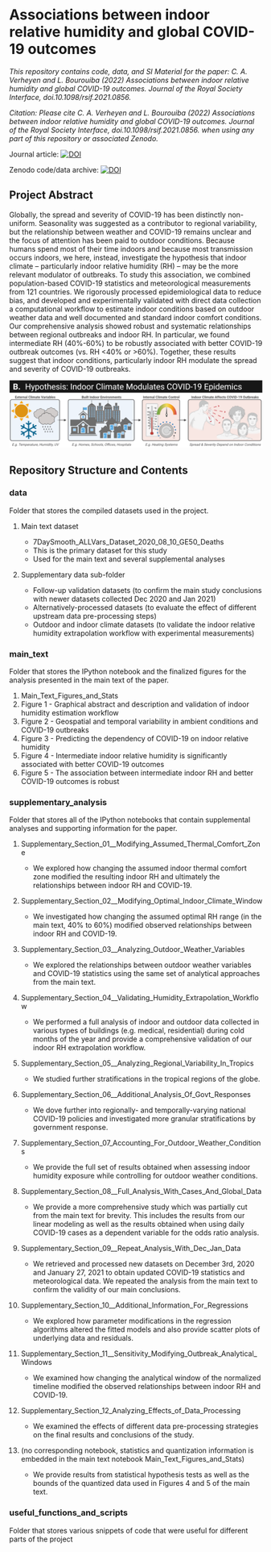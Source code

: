 # Associations between indoor relative humidity and global COVID-19 outcomes

*This repository contains code, data, and SI Material for the paper:
C. A. Verheyen and  L. Bourouiba (2022) Associations between indoor relative humidity and global COVID-19 outcomes. Journal of the Royal Society Interface, doi.10.1098/rsif.2021.0856.*

*Citation:
Please cite C. A. Verheyen and  L. Bourouiba (2022) Associations between indoor relative humidity and global COVID-19 outcomes. Journal of the Royal Society Interface, doi.10.1098/rsif.2021.0856. when using any part of this repository or associated Zenodo.*


Journal article: [![DOI](https://zenodo.org/badge/DOI/10.1098/rsif.2021.0856.svg)](https://doi.org/10.1098/rsif.2021.0865)


Zenodo code/data archive:  [![DOI](https://zenodo.org/badge/DOI/10.5281/zenodo.7195704.svg)](https://doi.org/10.5281/zenodo.7195704)



## Project Abstract 
Globally, the spread and severity of COVID-19 has been distinctly non-uniform. Seasonality was suggested as a contributor to regional variability, but the relationship between weather and COVID-19 remains unclear and the focus of attention has been paid to outdoor conditions. Because humans spend most of their time indoors and because most transmission  occurs indoors, we here, instead, investigate the hypothesis that indoor climate – particularly indoor relative humidity (RH) – may be the more relevant modulator of outbreaks. To study this association, we combined population-based COVID-19 statistics and meteorological measurements from 121 countries. We rigorously processed epidemiological data to reduce bias, and developed and experimentally validated with direct data collection a computational workflow to estimate indoor conditions based on outdoor weather data and well documented and standard  indoor comfort conditions. Our comprehensive analysis showed robust and systematic relationships between regional outbreaks and indoor RH. In particular, we found intermediate RH (40%-60%) to be robustly associated with better COVID-19 outbreak outcomes (vs. RH <40% or >60%). Together, these results suggest that indoor conditions, particularly indoor RH modulate the spread and severity of COVID-19 outbreaks. 

![Hypothesis](/main_text/screenshot_fig1_for_github.png)

## Repository Structure and Contents

### data 
Folder that stores the compiled datasets used in the project. 

1. Main text dataset
   * 7DaySmooth_ALLVars_Dataset_2020_08_10_GE50_Deaths
   * This is the primary dataset for this study
   * Used for the main text and several supplemental analyses

2. Supplementary data sub-folder 
   * Follow-up validation datasets (to confirm the main study conclusions with newer datasets collected Dec 2020 and Jan 2021)  
   * Alternatively-processed datasets (to evaluate the effect of different upstream data pre-processing steps)
   * Outdoor and indoor climate datasets (to validate the indoor relative humidity extrapolation workflow with experimental measurements)  

### main_text
Folder that stores the IPython notebook and the finalized figures for the analysis presented in the main text of the paper. 

1. Main_Text_Figures_and_Stats 
2. Figure 1 - Graphical abstract and description and validation of indoor humidity estimation workflow
3. Figure 2 - Geospatial and temporal variability in ambient conditions and COVID-19 outbreaks
4. Figure 3 - Predicting the dependency of COVID-19 on indoor relative humidity
5. Figure 4 - Intermediate indoor relative humidity is significantly associated with better COVID-19 outcomes
6. Figure 5 - The association between intermediate indoor RH and better COVID-19 outcomes is robust

### supplementary_analysis
Folder that stores all of the IPython notebooks that contain supplemental analyses and supporting information for the paper. 

1. Supplementary_Section_01__Modifying_Assumed_Thermal_Comfort_Zone
   * We explored how changing the assumed indoor thermal comfort zone modified the resulting indoor RH and ultimately the relationships between indoor RH and COVID-19. 

2. Supplementary_Section_02__Modifying_Optimal_Indoor_Climate_Window
   * We investigated how changing the assumed optimal RH range (in the main text, 40% to 60%) modified observed relationships between indoor RH and COVID-19. 

3. Supplementary_Section_03__Analyzing_Outdoor_Weather_Variables
   * We explored the relationships between outdoor weather variables and COVID-19 statistics using the same set of analytical approaches from the main text. 

4. Supplementary_Section_04__Validating_Humidity_Extrapolation_Workflow
   * We performed a full analysis of indoor and outdoor data collected in various types of buildings (e.g. medical, residential) during cold months of the year and provide a comprehensive validation of our indoor RH extrapolation workflow. 

5. Supplementary_Section_05__Analyzing_Regional_Variability_In_Tropics
   * We studied further stratifications in the tropical regions of the globe. 

6. Supplementary_Section_06__Additional_Analysis_Of_Govt_Responses
   * We dove further into regionally- and temporally-varying national COVID-19 policies and investigated more granular stratifications by government response. 

7. Supplementary_Section_07_Accounting_For_Outdoor_Weather_Conditions
   * We provide the full set of results obtained when assessing indoor humidity exposure while controlling for outdoor weather conditions.  

8. Supplementary_Section_08__Full_Analysis_With_Cases_And_Global_Data
   * We provide a more comprehensive study which was partially cut from the main text for brevity. This includes the results from our linear modeling as well as the results obtained when using daily COVID-19 cases as a dependent variable for the odds ratio analysis. 

9. Supplementary_Section_09__Repeat_Analysis_With_Dec_Jan_Data
   *  We retrieved and processed new datasets on December 3rd, 2020 and January 27, 2021 to obtain updated COVID-19 statistics and meteorological data. We repeated the analysis from the main text to confirm the validity of our main conclusions. 

10. Supplementary_Section_10__Additional_Information_For_Regressions
    * We explored how parameter modifications in the regression algorithms altered the fitted models and also provide scatter plots of underlying data and residuals.

11. Supplementary_Section_11__Sensitivity_Modifying_Outbreak_Analytical_Windows
    * We examined how changing the analytical window of the normalized timeline modified the observed relationships between indoor RH and COVID-19. 

12. Supplementary_Section_12_Analyzing_Effects_of_Data_Processing
    * We examined the effects of different data pre-processing strategies on the final results and conclusions of the study. 

13. (no corresponding notebook, statistics and quantization information is embedded in the main text notebook Main_Text_Figures_and_Stats)
    * We provide results from statistical hypothesis tests as well as the bounds of the quantized data used in Figures 4 and 5 of the main text. 

### useful_functions_and_scripts 
Folder that stores various snippets of code that were useful for different parts of the project 

